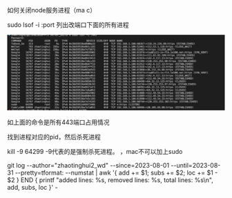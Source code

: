 如何关闭node服务进程（ma c）

sudo lsof -i :port  列出改端口下面的所有进程

![image-20230823164839340](image-20230823164839340.png)

如上面的命令是所有443端口占用情况



找到进程对应的pid，然后杀死进程 

kill -9 64299  -9代表的是强制杀死进程。 ，mac不可以加上sudo



git log --author="zhaotinghui2_wd" --since=2023-08-01 --until=2023-08-31 --pretty=tformat: --numstat | awk '{ add += $1; subs += $2; loc += $1 - $2 } END { printf "added lines: %s, removed lines: %s, total lines: %s\n", add, subs, loc }' -
